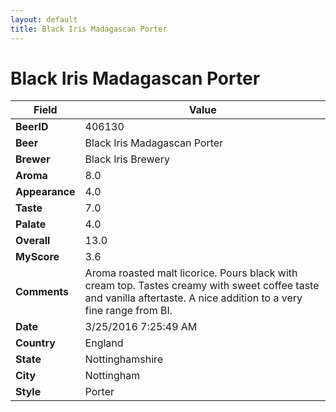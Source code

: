 ```yaml
---
layout: default
title: Black Iris Madagascan Porter
---
```


# Black Iris Madagascan Porter

| Field         | Value     |
|---------------|-----------|
| **BeerID** | 406130 |
| **Beer** | Black Iris Madagascan Porter |
| **Brewer** | Black Iris Brewery |
| **Aroma** | 8.0 |
| **Appearance** | 4.0 |
| **Taste** | 7.0 |
| **Palate** | 4.0 |
| **Overall** | 13.0 |
| **MyScore** | 3.6 |
| **Comments** | Aroma roasted malt licorice. Pours black with cream top. Tastes creamy with sweet coffee taste and vanilla aftertaste. A nice addition to a very fine range from BI. |
| **Date** | 3/25/2016 7:25:49 AM |
| **Country** | England |
| **State** | Nottinghamshire |
| **City** | Nottingham |
| **Style** | Porter |
